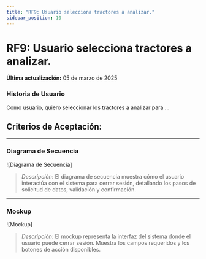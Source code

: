 ```yaml
---
title: "RF9: Usuario selecciona tractores a analizar."  
sidebar_position: 10
---
```


# RF9: Usuario selecciona tractores a analizar.

**Última actualización:** 05 de marzo de 2025

### Historia de Usuario

Como usuario, quiero seleccionar los tractores a analizar para ...

  **Criterios de Aceptación:**
  - 

---

### Diagrama de Secuencia

![Diagrama de Secuencia] 

> *Descripción*: El diagrama de secuencia muestra cómo el usuario interactúa con el sistema para cerrar sesión, detallando los pasos de solicitud de datos, validación y confirmación.

---

### Mockup

![Mockup]

> *Descripción*: El mockup representa la interfaz del sistema donde el usuario puede cerrar sesión. Muestra los campos requeridos y los botones de acción disponibles.
